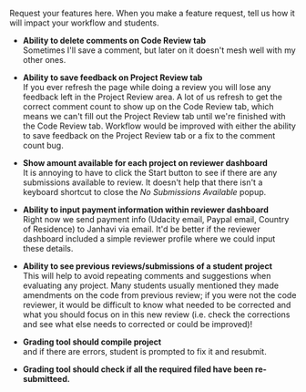 Request your features here. When you make a feature request, tell us how it will impact your workflow and students.

* **Ability to delete comments on Code Review tab** <br>
Sometimes I'll save a comment, but later on it doesn't mesh well with my other ones.

* **Ability to save feedback on Project Review tab** <br>
If you ever refresh the page while doing a review you will lose any feedback left in the Project Review area. A lot of us refresh to get the correct comment count to show up on the Code Review tab, which means we can't fill out the Project Review tab until we're finished with the Code Review tab. Workflow would be improved with either the ability to save feedback on the Project Review tab or a fix to the comment count bug.

* **Show amount available for each project on reviewer dashboard** <br>
It is annoying to have to click the Start button to see if there are any submissions available to review. It doesn't help that there isn't a keyboard shortcut to close the *No Submissions Available* popup.

* **Ability to input payment information within reviewer dashboard** <br>
Right now we send payment info (Udacity email, Paypal email, Country of Residence) to Janhavi via email. It'd be better if the reviewer dashboard included a simple reviewer profile where we could input these details.

* **Ability to see previous reviews/submissions of a student project** <br>
This will help to avoid repeating comments and suggestions when evaluating any project. Many students usually mentioned they made amendments on the code from previous review; if you were not the code reviewer, it would be difficult to know what needed to be corrected and what you should focus on in this new review (i.e. check the corrections and see what else needs to corrected or could be improved)!

* **Grading tool should compile project** <br> 
  and if there are errors, student is prompted to fix it and resubmit. 

* **Grading tool should check if all the required filed have been re-submitteed.**

